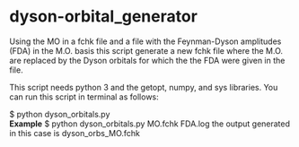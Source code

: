 # dyson-orbital_generator
Using the MO in a fchk file and a file with the Feynman-Dyson amplitudes (FDA) in the M.O. basis this script generate a new fchk file where the M.O. are replaced by the Dyson orbitals for which the the FDA were given in the file.  

This script needs python 3 and the getopt, numpy, and sys libraries.
You can run this script in terminal as follows:

$ python dyson_orbitals.py <arg1> <arg2> <arg3> <br>
<b>Example</b>
$ python dyson_orbitals.py MO.fchk FDA.log
the output generated in this case is dyson_orbs_MO.fchk
